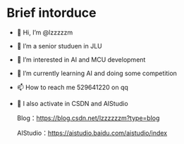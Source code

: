 # Brief intorduce

- 👋 Hi, I’m @lzzzzzm
- 🎨 I’m a senior studuen in JLU
- 👀 I’m interested in AI and MCU development
- 🌱 I’m currently learning AI and doing some competition
- 📫 How to reach me 529641220 on qq
- 🐛 I also activate in CSDN and AIStudio

   Blog：https://blog.csdn.net/lzzzzzzm?type=blog
   
   AIStudio：https://aistudio.baidu.com/aistudio/index
